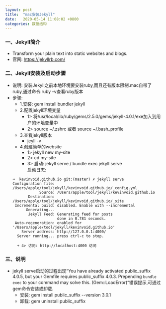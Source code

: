 ```yaml
---
layout: post
title:  "mac安装Jekyll"
date:   2020-05-14 11:08:02 +0800
categories: 数据结构
---
```



### 一、Jekyll简介
+ Transform your plain text into static websites and blogs.
+ 官网: https://jekyllrb.com/

### 二、Jekyll安装及启动步骤
- 说明: 安装Jekyll之前本地环境要安装ruby,而且还有版本限制.mac自带了ruby,通过命令:ruby -v查看ruby版本  
- 步骤:  
	- 1.安装: gem install bundler jekyll  
	- 2.配置jekyll环境变量  
		+ 1> 将/usr/local/lib/ruby/gems/2.5.0/gems/jekyll-4.0.1/exe加入到用户的环境变量中  
		+ 2> source ~/.zshrc 或者 source ~/.bash_profile  
	+ 3.查看jekyll版本
		+ jeyll -v  
	+ 4.创建简单的website  
		+ 1> jekyll new my-site  
		+ 2> cd my-site
		+ 3> 启动: jekyll serve / bundle exec jekyll serve  
		启动日志:  
	```
	➜  kevinvoid.github.io git:(master) ✗ jekyll serve
	Configuration file: /Users/apple/tool/jekyll/kevinvoid.github.io/_config.yml
	            Source: /Users/apple/tool/jekyll/kevinvoid.github.io
	       Destination: /Users/apple/tool/jekyll/kevinvoid.github.io/_site
	 Incremental build: disabled. Enable with --incremental
	      Generating...
	       Jekyll Feed: Generating feed for posts
	                    done in 0.781 seconds.
	 Auto-regeneration: enabled for '/Users/apple/tool/jekyll/kevinvoid.github.io'
	    Server address: http://127.0.0.1:4000/
	  Server running... press ctrl-c to stop.
	```
		+ 4> 访问: http://localhost:4000 访问

### 三、说明
+ jekyll serve启动的过程出现“You have already activated public_suffix 4.0.5, but your Gemfile requires public_suffix 4.0.3. Prepending `bundle exec` to your command may solve this. (Gem::LoadError)“错误提示,可通过gem命令安装或卸载.  
	+ 安装: gem install public_suffix --version 3.0.1 
	+ 卸载: gem uninstall public_suffix 
